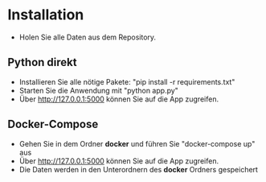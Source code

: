 # Installation
- Holen Sie alle Daten aus dem Repository.

## Python direkt
- Installieren Sie alle nötige Pakete: "pip install -r requirements.txt"
- Starten Sie die Anwendung mit "python app.py"
- Über http://127.0.0.1:5000 können Sie auf die App zugreifen.

## Docker-Compose
- Gehen Sie in dem Ordner **docker** und führen Sie "docker-compose up" aus
- Über http://127.0.0.1:5000 können Sie auf die App zugreifen.
- Die Daten werden in den Unterordnern des **docker** Ordners gespeichert




